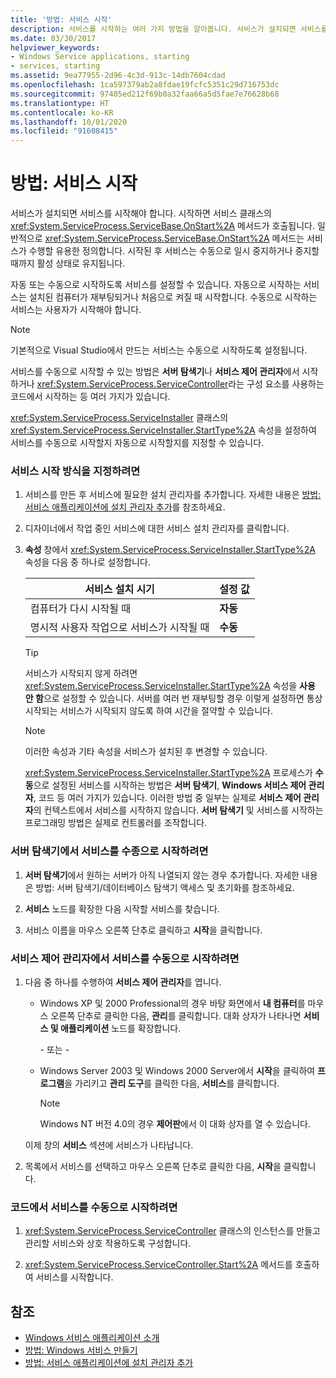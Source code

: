 ```yaml
---
title: '방법: 서비스 시작'
description: 서비스를 시작하는 여러 가지 방법을 알아봅니다. 서비스가 설치되면 서비스를 시작해야 합니다. 시작하면 서비스 클래스의 OnStart 메서드가 호출됩니다.
ms.date: 03/30/2017
helpviewer_keywords:
- Windows Service applications, starting
- services, starting
ms.assetid: 9ea77955-2d96-4c3d-913c-14db7604cdad
ms.openlocfilehash: 1ca597379ab2a8fdae19fcfc5351c29d716753dc
ms.sourcegitcommit: 97405ed212f69b0a32faa66a5d5fae7e76628b68
ms.translationtype: HT
ms.contentlocale: ko-KR
ms.lasthandoff: 10/01/2020
ms.locfileid: "91608415"
---
```

# <a name="how-to-start-services"></a>방법: 서비스 시작

서비스가 설치되면 서비스를 시작해야 합니다. 시작하면 서비스 클래스의 <xref:System.ServiceProcess.ServiceBase.OnStart%2A> 메서드가 호출됩니다. 일반적으로 <xref:System.ServiceProcess.ServiceBase.OnStart%2A> 메서드는 서비스가 수행할 유용한 정의합니다. 시작된 후 서비스는 수동으로 일시 중지하거나 중지할 때까지 활성 상태로 유지됩니다.

자동 또는 수동으로 시작하도록 서비스를 설정할 수 있습니다. 자동으로 시작하는 서비스는 설치된 컴퓨터가 재부팅되거나 처음으로 켜질 때 시작합니다. 수동으로 시작하는 서비스는 사용자가 시작해야 합니다.

> [!NOTE]
> 기본적으로 Visual Studio에서 만드는 서비스는 수동으로 시작하도록 설정됩니다.

서비스를 수동으로 시작할 수 있는 방법은 **서버 탐색기**나 **서비스 제어 관리자**에서 시작하거나 <xref:System.ServiceProcess.ServiceController>라는 구성 요소를 사용하는 코드에서 시작하는 등 여러 가지가 있습니다.

<xref:System.ServiceProcess.ServiceInstaller> 클래스의 <xref:System.ServiceProcess.ServiceInstaller.StartType%2A> 속성을 설정하여 서비스를 수동으로 시작할지 자동으로 시작할지를 지정할 수 있습니다.

### <a name="to-specify-how-a-service-should-start"></a>서비스 시작 방식을 지정하려면

1. 서비스를 만든 후 서비스에 필요한 설치 관리자를 추가합니다. 자세한 내용은 [방법: 서비스 애플리케이션에 설치 관리자 추가](how-to-add-installers-to-your-service-application.md)를 참조하세요.

2. 디자이너에서 작업 중인 서비스에 대한 서비스 설치 관리자를 클릭합니다.

3. **속성** 창에서 <xref:System.ServiceProcess.ServiceInstaller.StartType%2A> 속성을 다음 중 하나로 설정합니다.

    |서비스 설치 시기|설정 값|
    |----------------------------------|--------------------|
    |컴퓨터가 다시 시작될 때|**자동**|
    |명시적 사용자 작업으로 서비스가 시작될 때|**수동**|

    > [!TIP]
    > 서비스가 시작되지 않게 하려면 <xref:System.ServiceProcess.ServiceInstaller.StartType%2A> 속성을 **사용 안 함**으로 설정할 수 있습니다. 서버를 여러 번 재부팅할 경우 이렇게 설정하면 통상 시작되는 서비스가 시작되지 않도록 하여 시간을 절약할 수 있습니다.

    > [!NOTE]
    > 이러한 속성과 기타 속성을 서비스가 설치된 후 변경할 수 있습니다.

    <xref:System.ServiceProcess.ServiceInstaller.StartType%2A> 프로세스가 **수동**으로 설정된 서비스를 시작하는 방법은 **서버 탐색기**, **Windows 서비스 제어 관리자**, 코드 등 여러 가지가 있습니다. 이러한 방법 중 일부는 실제로 **서비스 제어 관리자**의 컨텍스트에서 서비스를 시작하지 않습니다. **서버 탐색기** 및 서비스를 시작하는 프로그래밍 방법은 실제로 컨트롤러를 조작합니다.

### <a name="to-manually-start-a-service-from-server-explorer"></a>서버 탐색기에서 서비스를 수종으로 시작하려면

1. **서버 탐색기**에서 원하는 서버가 아직 나열되지 않는 경우 추가합니다. 자세한 내용은 방법: 서버 탐색기/데이터베이스 탐색기 액세스 및 초기화를 참조하세요.

2. **서비스** 노드를 확장한 다음 시작할 서비스를 찾습니다.

3. 서비스 이름을 마우스 오른쪽 단추로 클릭하고 **시작**을 클릭합니다.

### <a name="to-manually-start-a-service-from-services-control-manager"></a>서비스 제어 관리자에서 서비스를 수동으로 시작하려면

1. 다음 중 하나를 수행하여 **서비스 제어 관리자**를 엽니다.

    - Windows XP 및 2000 Professional의 경우 바탕 화면에서 **내 컴퓨터**를 마우스 오른쪽 단추로 클릭한 다음, **관리**를 클릭합니다. 대화 상자가 나타나면 **서비스 및 애플리케이션** 노드를 확장합니다.

      \- 또는 -

    - Windows Server 2003 및 Windows 2000 Server에서 **시작**을 클릭하여 **프로그램**을 가리키고 **관리 도구**를 클릭한 다음, **서비스**를 클릭합니다.

      > [!NOTE]
      > Windows NT 버전 4.0의 경우 **제어판**에서 이 대화 상자를 열 수 있습니다.

    이제 창의 **서비스** 섹션에 서비스가 나타납니다.

2. 목록에서 서비스를 선택하고 마우스 오른쪽 단추로 클릭한 다음, **시작**을 클릭합니다.

### <a name="to-manually-start-a-service-from-code"></a>코드에서 서비스를 수동으로 시작하려면

1. <xref:System.ServiceProcess.ServiceController> 클래스의 인스턴스를 만들고 관리할 서비스와 상호 작용하도록 구성합니다.

2. <xref:System.ServiceProcess.ServiceController.Start%2A> 메서드를 호출하여 서비스를 시작합니다.

## <a name="see-also"></a>참조

- [Windows 서비스 애플리케이션 소개](introduction-to-windows-service-applications.md)
- [방법: Windows 서비스 만들기](how-to-create-windows-services.md)
- [방법: 서비스 애플리케이션에 설치 관리자 추가](how-to-add-installers-to-your-service-application.md)
